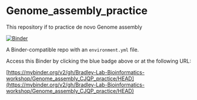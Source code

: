 # Genome_assembly_practice
This repository if to practice de novo Genome assembly

[![Binder](http://mybinder.org/badge_logo.svg)](https://mybinder.org/v2/gh/Bradley-Lab-Bioinformatics-workshop/Genome_assembly_CJQP_practice/HEAD)

A Binder-compatible repo with an `environment.yml` file.

Access this Binder by clicking the blue badge above or at the following URL:

[https://mybinder.org/v2/gh/Bradley-Lab-Bioinformatics-workshop/Genome_assembly_CJQP_practice/HEAD](https://mybinder.org/v2/gh/Bradley-Lab-Bioinformatics-workshop/Genome_assembly_CJQP_practice/HEAD)
